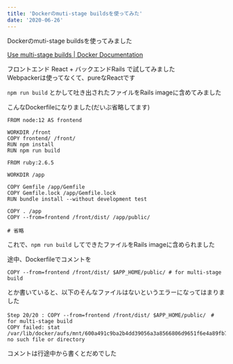 ```yaml
---
title: 'Dockerのmuti-stage buildsを使ってみた'
date: '2020-06-26'
---
```


Dockerのmuti-stage buildsを使ってみました

[Use multi\-stage builds \| Docker Documentation](https://docs.docker.com/develop/develop-images/multistage-build/)

フロントエンド React + バックエンドRails で試してみました  
Webpackerは使ってなくて、pureなReactです

`npm run build` とかして吐き出されたファイルをRails imageに含めてみました

こんなDockerfileになりました(だいぶ省略してます)

```
FROM node:12 AS frontend

WORKDIR /front
COPY frontend/ /front/
RUN npm install
RUN npm run build

FROM ruby:2.6.5

WORKDIR /app

COPY Gemfile /app/Gemfile
COPY Gemfile.lock /app/Gemfile.lock
RUN bundle install --without development test

COPY . /app
COPY --from=frontend /front/dist/ /app/public/

# 省略
```

これで、`npm run build` してできたファイルをRails imageに含められました  

途中、Dockerfileでコメントを


```
COPY --from=frontend /front/dist/ $APP_HOME/public/ # for multi-stage build
```

とか書いていると、以下のそんなファイルはないというエラーになってはまりました  

```
Step 20/20 : COPY --from=frontend /front/dist/ $APP_HOME/public/　# for multi-stage build
COPY failed: stat /var/lib/docker/aufs/mnt/600a491c9ba2b4dd39056a3a8566806d9651f6e4a89fb78079f77bb1c9d7e30c/app/public: no such file or directory
```

コメントは行途中から書くとだめでした  
